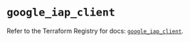 # `google_iap_client`

Refer to the Terraform Registry for docs: [`google_iap_client`](https://registry.terraform.io/providers/hashicorp/google/6.28.0/docs/resources/iap_client).
